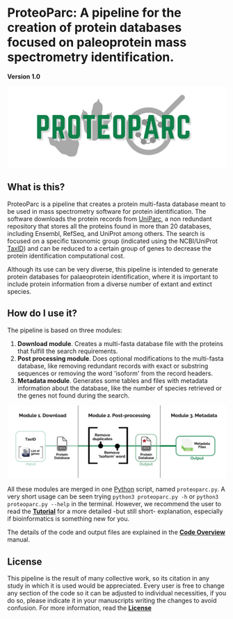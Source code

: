 # ProteoParc: A pipeline for the creation of protein databases focused on paleoprotein mass spectrometry identification.

**Version 1.0**

![](images/PROTEOPARC_logo.png)

## What is this?

ProteoParc is a pipeline that creates a protein multi-fasta database meant to be used in mass spectrometry software for protein identification. The software downloads the protein records from [UniParc](https://www.uniprot.org/help/uniparc), a non redundant repository that stores all the proteins found in more than 20 databases, including Ensembl, RefSeq, and UniProt among others. The search is focused on a specific taxonomic group (indicated using the NCBI/UniProt [TaxID](https://www.ncbi.nlm.nih.gov/books/NBK53758/#_taxonomyqs_Data_Model_)) and can be reduced to a certain group of genes to decrease the protein identification computational cost.

Although its use can be very diverse, this pipeline is intended to generate protein databases for palaeoprotein identification, where it is important to include protein information from a diverse number of extant and extinct species.

## How do I use it?

The pipeline is based on three modules:

1.  **Download module**. Creates a multi-fasta database file with the proteins that fulfill the search requirements.
2.  **Post processing module**. Does optional modifications to the multi-fasta database, like removing redundant records with exact or substring sequences or removing the word 'isoform' from the record headers.
3.  **Metadata module**. Generates some tables and files with metadata information about the database, like the number of species retrieved or the genes not found during the search.

![*Pipeline's workflow, the elements in square brackets mean optional inputs or actions*](images/Workflow_pipeline_2.0_background.png)

All these modules are merged in one [Python](https://www.python.org) script, named `proteoparc.py`. A very short usage can be seen trying `python3 proteoparc.py -h` or `python3 proteoparc.py --help` in the terminal. However, we recommend the user to read the [**Tutorial**](documentation/tutorial.md) for a more detailed -but still short- explanation, especially if bioinformatics is something new for you.

The details of the code and output files are explained in the [**Code Overview**](documentation/code.md) manual.

## License

This pipeline is the result of many collective work, so its citation in any study in which it is used would be appreciated. Every user is free to change any section of the code so it can be adjusted to individual necessities, if you do so, please indicate it in your manuscripts writing the changes to avoid confusion. For more information, read the [**License**](LICENSE.md)
